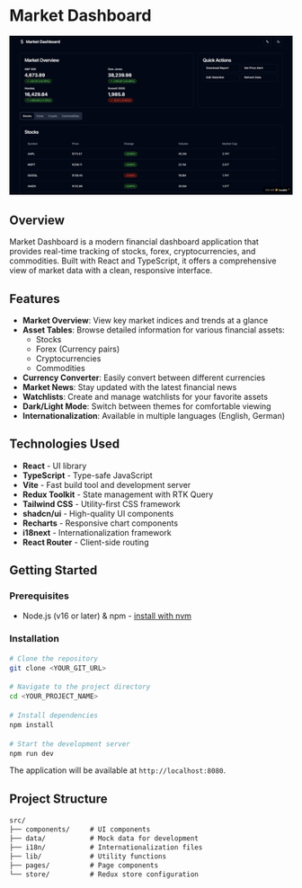 # Market Dashboard

![Market Dashboard](public/market-data.png)

## Overview

Market Dashboard is a modern financial dashboard application that provides real-time tracking of stocks, forex, cryptocurrencies, and commodities. Built with React and TypeScript, it offers a comprehensive view of market data with a clean, responsive interface.

## Features

- **Market Overview**: View key market indices and trends at a glance
- **Asset Tables**: Browse detailed information for various financial assets:
  - Stocks
  - Forex (Currency pairs)
  - Cryptocurrencies
  - Commodities
- **Currency Converter**: Easily convert between different currencies
- **Market News**: Stay updated with the latest financial news
- **Watchlists**: Create and manage watchlists for your favorite assets
- **Dark/Light Mode**: Switch between themes for comfortable viewing
- **Internationalization**: Available in multiple languages (English, German)

## Technologies Used

- **React** - UI library
- **TypeScript** - Type-safe JavaScript
- **Vite** - Fast build tool and development server
- **Redux Toolkit** - State management with RTK Query
- **Tailwind CSS** - Utility-first CSS framework
- **shadcn/ui** - High-quality UI components
- **Recharts** - Responsive chart components
- **i18next** - Internationalization framework
- **React Router** - Client-side routing

## Getting Started

### Prerequisites

- Node.js (v16 or later) & npm - [install with nvm](https://github.com/nvm-sh/nvm#installing-and-updating)

### Installation

```sh
# Clone the repository
git clone <YOUR_GIT_URL>

# Navigate to the project directory
cd <YOUR_PROJECT_NAME>

# Install dependencies
npm install

# Start the development server
npm run dev
```

The application will be available at `http://localhost:8080`.

## Project Structure

```
src/
├── components/     # UI components
├── data/           # Mock data for development
├── i18n/           # Internationalization files
├── lib/            # Utility functions
├── pages/          # Page components
└── store/          # Redux store configuration
```
